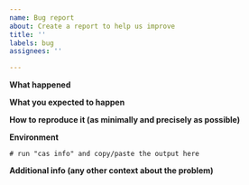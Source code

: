```yaml
---
name: Bug report
about: Create a report to help us improve
title: ''
labels: bug
assignees: ''

---
```


<!-- Please use this template while reporting a bug and provide as much info as possible. 
If applicable, add shell logs or screenshots to help explain your problem.
Thanks! -->

**What happened**

**What you expected to happen**

**How to reproduce it (as minimally and precisely as possible)**

**Environment**
```shell
# run "cas info" and copy/paste the output here
```

**Additional info (any other context about the problem)**